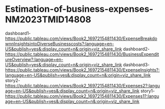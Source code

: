 # Estimation-of-business-expenses-NM2023TMID14808

dashboard1-https://public.tableau.com/views/Book2_16972154811430/ExpenseBreakdownnInsightsintoDiverseBusinesscosts?:language=en-US&publish=yes&:display_count=n&:origin=viz_share_link
dashboard2-https://public.tableau.com/views/Book2_16972154811430/BusinessExpenditureOverview?:language=en-US&publish=yes&:display_count=n&:origin=viz_share_link
dashboard3-https://public.tableau.com/views/Book2_16972154811430/ExpenseInsights?:language=en-US&publish=yes&:display_count=n&:origin=viz_share_link
story2-https://public.tableau.com/views/Book2_16972154811430/Expenses2?:language=en-US&publish=yes&:display_count=n&:origin=viz_share_link
story1-https://public.tableau.com/views/Book2_16972154811430/Expenses1?:language=en-US&publish=yes&:display_count=n&:origin=viz_share_link
